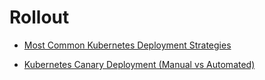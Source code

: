 # Rollout

* [Most Common Kubernetes Deployment Strategies](https://www.youtube.com/watch?v=lxc4EXZOOvE)

* [Kubernetes Canary Deployment (Manual vs Automated)](https://www.youtube.com/watch?v=fWe6k4MmeSg)